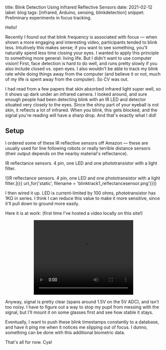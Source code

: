 title: Blink Detection Using Infrared Reflective Sensors
date: 2021-02-12
label: blog
tags: [infrared, Arduino, sensing, blinkdetection]
snippet: Preliminary experiments in focus tracking.

Hello! 

Recently I found out that blink frequency is associated with focus — when shown a more engaging and interesting video, participants tended to blink less. Intuitively this makes sense; if you want to see something, you'll naturally spend less time closing your eyes. I wanted to apply this principle to something more general: living life. But I didn't want to use computer vision! First, face detection is hard to do well, and runs pretty slowly if you also include closed vs. open eyes. I also wouldn't be able to track my blink rate while doing things away from the computer (and believe it or not, much of my life *is* spent away from the computer). So CV was out. 

I had read from a few papers that skin absorbed infrared light super well, so it shows up dark under an infrared camera. I looked around, and sure enough people had been detecting blink with an IR LED and detector situated very closely to the eyes. Since the shiny part of your eyeball is not skin, it reflects a lot of infrared. When you blink, this gets blocked, and the signal you're reading will have a sharp drop. And that's exactly what I did!

## Setup
I ordered some of these IR reflective sensors off Amazon — these are usually used for line following robots or really terrible distance sensors (their output depends on the nearby material's reflectance). 

<p class="caption">IR reflectance sensors. 4 pin, one LED and one phototransistor with a light filter.</p>
![IR reflectance sensors. 4 pin, one LED and one phototransistor with a light filter.]({{ url_for('static', filename = 'blinktrack1_reflectancesensor.png')}})

I then wired it up. LED is current-limited by 100 ohms, phototransistor has 1KΩ in series. I think I can reduce this value to make it more sensitive, since it'll pull down to ground more easily.  

Here it is at work: (first time I've hosted a video locally on this site!)
<div style="text-align:center;">
<video width="320" height="240" controls>
  <source src="{{ url_for('static', filename = 'blinktrack1.mp4')}}" type="video/mp4">
Your browser does not support the video tag.
</video>
</div>

Anyway, signal is pretty clear (spans around 1.5V on the 5V ADC), and isn't too noisy. I have to figure out a way to stop my pupil from messing with the signal, but I'll mount it on some glasses first and see how stable it stays. 

Eventually, I want to push these blink timestamps constantly to a database, and have it ping me when it notices me slipping out of focus. I dunno, something can be done with this additional biometric data. 

That's all for now. Cya!